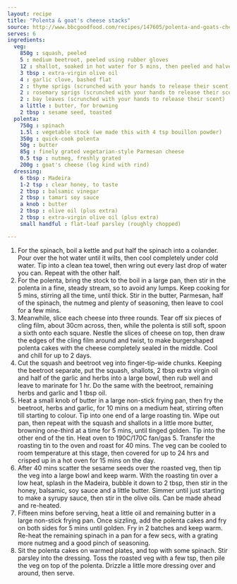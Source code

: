 ```yaml
---
layout: recipe
title: "Polenta & goat's cheese stacks"
source: http://www.bbcgoodfood.com/recipes/147605/polenta-and-goats-cheese-stacks
serves: 6
ingredients:
  veg:
    850g : squash, peeled
    5 : medium beetroot, peeled using rubber gloves
    12 : shallot, soaked in hot water for 5 mins, then peeled and halved
    3 tbsp : extra-virgin olive oil
    4 : garlic clove, bashed flat
    2 : thyme sprigs (scrunched with your hands to release their scent)
    2 : rosemary sprigs (scrunched with your hands to release their scent)
    2 : bay leaves (scrunched with your hands to release their scent)
    a little : butter, for browning
    2 tbsp : sesame seed, toasted
  polenta:
    750g : spinach
    1.5l : vegetable stock (we made this with 4 tsp bouillon powder)
    350g : quick-cook polenta
    50g : butter
    85g : finely grated vegetarian-style Parmesan cheese
    0.5 tsp : nutmeg, freshly grated
    200g : goat's cheese (log kind with rind)
  dressing:
    6 tbsp : Madeira
    1-2 tsp : clear honey, to taste
    2 tbsp : balsamic vinegar
    2 tbsp : tamari soy sauce
    a knob : butter
    2 tbsp : olive oil (plus extra)
    2 tbsp : extra-virgin olive oil (plus extra)
    small handful : flat-leaf parsley (roughly chopped)

---
```


1. For the spinach, boil a kettle and put half the spinach into a colander. Pour over the hot water until it wilts, then cool completely under cold water. Tip into a clean tea towel, then wring out every last drop of water you can. Repeat with the other half.
2. For the polenta, bring the stock to the boil in a large pan, then stir in the polenta in a fine, steady stream, so to avoid any lumps. Keep cooking for 5 mins, stirring all the time, until thick. Stir in the butter, Parmesan, half of the spinach, the nutmeg and plenty of seasoning, then leave to cool for a few mins.
3. Meanwhile, slice each cheese into three rounds. Tear off six pieces of cling film, about 30cm across, then, while the polenta is still soft, spoon a sixth onto each square. Nestle the slices of cheese on top, then draw the edges of the cling film around and twist, to make burgershaped polenta cakes with the cheese completely sealed in the middle. Cool and chill for up to 2 days.
4. Cut the squash and beetroot veg into finger-tip-wide chunks. Keeping the beetroot separate, put the squash, shallots, 2 tbsp extra virgin oil and half of the garlic and herbs into a large bowl, then rub well and leave to marinate for 1 hr. Do the same with the beetroot, remaining herbs and garlic and 1 tbsp oil.
5. Heat a small knob of butter in a large non-stick frying pan, then fry the beetroot, herbs and garlic, for 10 mins on a medium heat, stirring often till starting to colour. Tip into one end of a large roasting tin. Wipe out pan, then repeat with the squash and shallots in a little more butter, browning one-third at a time for 5 mins, until tinged golden. Tip into the other end of the tin. Heat oven to 190C/170C fan/gas 5. Transfer the roasting tin to the oven and roast for 40 mins. The veg can be cooled to room temperature at this stage, then covered for up to 24 hrs and crisped up in a hot oven for 15 mins on the day.
6. After 40 mins scatter the sesame seeds over the roasted veg, then tip the veg into a large bowl and keep warm. With the roasting tin over a low heat, splash in the Madeira, bubble it down to 2 tbsp, then stir in the honey, balsamic, soy sauce and a little butter. Simmer until just starting to make a syrupy sauce, then stir in the olive oils. Can be made ahead and re-heated.
7. Fifteen mins before serving, heat a little oil and remaining butter in a large non-stick frying pan. Once sizzling, add the polenta cakes and fry on both sides for 5 mins until golden. Fry in 2 batches and keep warm. Re-heat the remaining spinach in a pan for a few secs, with a grating more nutmeg and a good pinch of seasoning.
8. Sit the polenta cakes on warmed plates, and top with some spinach. Stir parsley into the dressing. Toss the roasted veg with a few tsp, then pile the veg on top of the polenta. Drizzle a little more dressing over and around, then serve.



